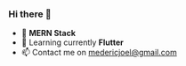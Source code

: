 ### Hi there 👋

- 🔭 **MERN Stack**
- 🌱 Learning currently **Flutter**
- 📫 Contact me on [medericjoel@gmail.com](mailto:medericjoel@gmail.com)

<!--
**medericgb/medericgb** is a ✨ _special_ ✨ repository because its `README.md` (this file) appears on your GitHub profile.

Here are some ideas to get you started:

- 🔭 I’m currently working on ...
- 🌱 I’m currently learning ...
- 👯 I’m looking to collaborate on ...
- 🤔 I’m looking for help with ...
- 💬 Ask me about ...
- 📫 How to reach me: ...
- 😄 Pronouns: ...
- ⚡ Fun fact: ...
-->
